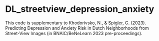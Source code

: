 # DL_streetview_depression_anxiety
This code is supplementary to Khodorivsko, N., & Spigler, G. (2023). Predicting Depression and Anxiety Risk in Dutch Neighborhoods from Street-View Images (in BNAIC/BeNeLearn 2023 pre-proceedings).
